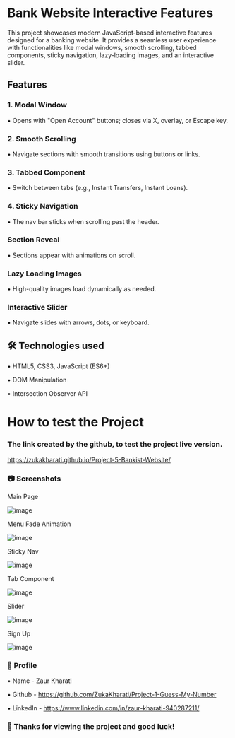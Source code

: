 # Bank Website Interactive Features

This project showcases modern JavaScript-based interactive features designed for a banking website. It provides a seamless user experience with functionalities like modal windows, smooth scrolling, tabbed components, sticky navigation, lazy-loading images, and an interactive slider.

## Features

### 1. Modal Window

• Opens with "Open Account" buttons; closes via X, overlay, or Escape key.

### 2. Smooth Scrolling

• Navigate sections with smooth transitions using buttons or links.

### 3. Tabbed Component

• Switch between tabs (e.g., Instant Transfers, Instant Loans).

### 4. Sticky Navigation

• The nav bar sticks when scrolling past the header.

### Section Reveal

• Sections appear with animations on scroll.

### Lazy Loading Images

• High-quality images load dynamically as needed.

### Interactive Slider

• Navigate slides with arrows, dots, or keyboard.


## 🛠️ Technologies used

• HTML5, CSS3, JavaScript (ES6+)

• DOM Manipulation

• Intersection Observer API


# How to test the Project

### The link created by the github, to test the project live version.

https://zukakharati.github.io/Project-5-Bankist-Website/

### 📷 Screenshots

Main Page

![image](https://github.com/user-attachments/assets/0795e2a1-adaa-4a36-8bfa-38536472ef5a)

Menu Fade Animation

![image](https://github.com/user-attachments/assets/1e2d3f14-3e43-460f-8d43-644caaf27ba4)

Sticky Nav

![image](https://github.com/user-attachments/assets/ed298bdc-70bf-42a4-971a-2dcbb87a2c29)

Tab Component

![image](https://github.com/user-attachments/assets/672c3dec-e076-4899-950f-8dd496d48c34)

Slider

![image](https://github.com/user-attachments/assets/db9a84d4-cae5-4466-ae02-e31fc60ea97e)

Sign Up

![image](https://github.com/user-attachments/assets/07e5cc6f-7117-40da-8db2-949873e0b859)

### 📝 Profile

• Name - Zaur Kharati

• Github - https://github.com/ZukaKharati/Project-1-Guess-My-Number

• LinkedIn - https://www.linkedin.com/in/zaur-kharati-940287211/


### 🎉 Thanks for viewing the project and good luck!



